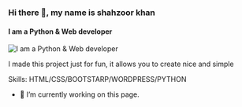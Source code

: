 ### Hi there 👋, my name is shahzoor khan
#### I am a Python & Web developer
![I am a Python & Web developer](https://github.com/shahzoor123/website-porfolio/blob/master/323434.png)

I made this project just for fun, it allows you to create nice and simple 

Skills: HTML/CSS/BOOTSTARP/WORDPRESS/PYTHON

- 🔭 I’m currently working on this page. 





